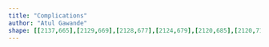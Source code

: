 ```yaml
---
title: "Complications"
author: "Atul Gawande"
shape: [[2137,665],[2129,669],[2128,677],[2124,679],[2120,685],[2120,718],[2117,771],[2115,779],[2115,796],[2113,804],[2108,904],[2102,977],[2101,1012],[2098,1037],[2095,1113],[2093,1122],[2090,1196],[2087,1222],[2087,1240],[2085,1253],[2084,1285],[2082,1297],[2080,1346],[2076,1392],[2076,1419],[2079,1423],[2092,1429],[2118,1431],[2153,1431],[2164,1427],[2167,1421],[2170,1350],[2175,1296],[2175,1268],[2177,1261],[2177,1246],[2182,1206],[2182,1191],[2185,1165],[2186,1123],[2192,1064],[2197,937],[2199,923],[2200,893],[2202,883],[2205,803],[2207,794],[2207,770],[2209,748],[2210,699],[2207,687],[2199,681],[2177,677],[2171,677],[2162,680],[2153,679],[2149,677],[2148,669],[2141,665]]
---
```

